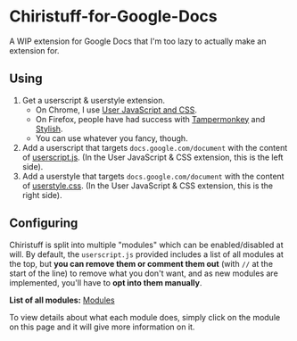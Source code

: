 # Chiristuff-for-Google-Docs

A WIP extension for Google Docs that I'm too lazy to actually make an extension for.

## Using
1. Get a userscript & userstyle extension. 
	- On Chrome, I use [User JavaScript and CSS](https://chrome.google.com/webstore/detail/user-javascript-and-css/nbhcbdghjpllgmfilhnhkllmkecfmpld).
	- On Firefox, people have had success with [Tampermonkey](https://addons.mozilla.org/en-US/firefox/addon/tampermonkey/) and [Stylish](https://addons.mozilla.org/en-US/firefox/addon/stylish). 
	- You can use whatever you fancy, though.
2. Add a userscript that targets `docs.google.com/document` with the content of [userscript.js](./userscript.js). (In the User JavaScript & CSS extension, this is the left side).
3. Add a userstyle that targets `docs.google.com/document` with the content of [userstyle.css](./userstyle.css). (In the User JavaScript & CSS extension, this is the right side).

## Configuring
Chiristuff is split into multiple "modules" which can be enabled/disabled at will. By default, the `userscript.js` provided includes a list of all modules at the top, but **you can remove them or comment them out** (with `//` at the start of the line) to remove what you don't want, and as new modules are implemented, you'll have to **opt into them manually**.

**List of all modules:** [Modules](./module)

To view details about what each module does, simply click on the module on this page and it will give more information on it.
